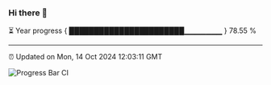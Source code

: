### Hi there 👋

⏳ Year progress { ███████████████████████▁▁▁▁▁▁▁ } 78.55 %

---

⏰ Updated on Mon, 14 Oct 2024 12:03:11 GMT

![Progress Bar CI](https://github.com/EinsPommes/EinsPommes/blob/main/.github/workflows/main.yml)
